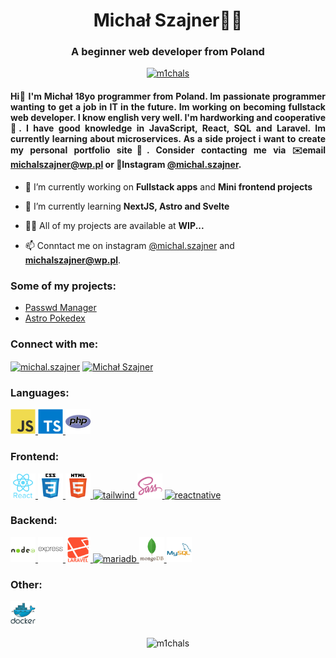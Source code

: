 <h1 align="center">Michał Szajner👨‍💻</h1>
<h3 align="center">A beginner web developer from Poland</h3>
<p align="center"> <a href="https://github.com/ryo-ma/github-profile-trophy/"><img src="https://github-profile-trophy.vercel.app/?username=m1chals&column=4&margin-w=15&margin-h=15&theme=onestar" alt="m1chals" /></a> </p>

<h4 align="justify">Hi👋 I'm Michał 18yo programmer from Poland. Im passionate programmer wanting to get a job in IT in the future. Im working on becoming fullstack web developer. I know english very well. I'm hardworking and cooperative💪. I have good knowledge in JavaScript, React, SQL and Laravel. Im currently learning about microservices. As a side project i want to create my personal portfolio site📂. Consider contacting me via ✉️email <a href="mailto:michalszajner@wp.pl">michalszajner@wp.pl</a> or 📸Instagram <a href="https://www.instagram.com/michal.szajner/">@michal.szajner</a>. </h4> 
  

- 🔭 I’m currently working on **Fullstack apps** and **Mini frontend projects**

- 🌱 I’m currently learning **NextJS, Astro and Svelte**

- 👨‍💻 All of my projects are available at **WIP...**

- 📫 Conntact me on instagram [@michal.szajner](https://www.instagram.com/michal.szajner/) and **michalszajner@wp.pl**.

<h3 align="left">Some of my projects:</h3>

- [Passwd Manager](https://passwd-manager.netlify.app/)
- [Astro Pokedex](https://astro-pokes.netlify.app/)


<h3 align="left">Connect with me:</h3>
<p align="left">
<a href="https://instagram.com/michal.szajner" target="_blank"><img align="center" src="https://raw.githubusercontent.com/rahuldkjain/github-profile-readme-generator/master/src/images/icons/Social/instagram.svg" alt="michal.szajner" height="30" width="40" /></a>
<a href="https://www.linkedin.com/in/micha%C5%82-szajner/" target="_blank"><img align="center" src="https://raw.githubusercontent.com/rahuldkjain/github-profile-readme-generator/master/src/images/icons/Social/linked-in-alt.svg" alt="Michał Szajner" height="30" width="40" /></a>
  
  
</p>

<h3 align="left">Languages:</h3>
<p align="left">
  <a href="https://developer.mozilla.org/en-US/docs/Web/JavaScript" target="_blank" rel="noreferrer"> <img src="https://raw.githubusercontent.com/devicons/devicon/master/icons/javascript/javascript-original.svg" alt="javascript" width="40" height="40"/> </a>
  <a href="https://www.typescriptlang.org/" target="_blank" rel="noreferrer"> <img src="https://raw.githubusercontent.com/devicons/devicon/master/icons/typescript/typescript-original.svg" alt="typescript" width="40" height="40"/> </a>
  <a href="https://www.php.net" target="_blank" rel="noreferrer"> <img src="https://raw.githubusercontent.com/devicons/devicon/master/icons/php/php-original.svg" alt="php" width="40" height="40"/> </a>
</p>
<h3 align="left">Frontend:</h3>
<p align="left">
  <a href="https://reactjs.org/" target="_blank" rel="noreferrer"> <img src="https://raw.githubusercontent.com/devicons/devicon/master/icons/react/react-original-wordmark.svg" alt="react" width="40" height="40"/> </a> 
  <a href="https://www.w3schools.com/css/" target="_blank" rel="noreferrer"> <img src="https://raw.githubusercontent.com/devicons/devicon/master/icons/css3/css3-original-wordmark.svg" alt="css3" width="40" height="40"/> </a>
  <a href="https://www.w3.org/html/" target="_blank" rel="noreferrer"> <img src="https://raw.githubusercontent.com/devicons/devicon/master/icons/html5/html5-original-wordmark.svg" alt="html5" width="40" height="40"/> </a>
  <a href="https://tailwindcss.com/" target="_blank" rel="noreferrer"> <img src="https://www.vectorlogo.zone/logos/tailwindcss/tailwindcss-icon.svg" alt="tailwind" width="40" height="40"/> </a>
  <a href="https://sass-lang.com" target="_blank" rel="noreferrer"> <img src="https://raw.githubusercontent.com/devicons/devicon/master/icons/sass/sass-original.svg" alt="sass" width="40" height="40"/> </a> 
  <a href="https://reactnative.dev/" target="_blank" rel="noreferrer"> <img src="https://www.datocms-assets.com/45470/1631026680-logo-react-native.png" alt="reactnative" width="60" height="40"/> </a>
</p>
<h3 align="left">Backend:</h3>
<a href="https://nodejs.org" target="_blank" rel="noreferrer"> <img src="https://raw.githubusercontent.com/devicons/devicon/master/icons/nodejs/nodejs-original-wordmark.svg" alt="nodejs" width="40" height="40"/> </a> 
<a href="https://expressjs.com" target="_blank" rel="noreferrer"> <img src="https://raw.githubusercontent.com/devicons/devicon/master/icons/express/express-original-wordmark.svg" alt="express" width="40" height="40"/> </a>
<a href="https://laravel.com/" target="_blank" rel="noreferrer"> <img src="https://raw.githubusercontent.com/devicons/devicon/master/icons/laravel/laravel-plain-wordmark.svg" alt="laravel" width="40" height="40"/> </a>
<a href="https://mariadb.org/" target="_blank" rel="noreferrer"> <img src="https://www.vectorlogo.zone/logos/mariadb/mariadb-icon.svg" alt="mariadb" width="40" height="40"/> </a> <a href="https://www.mongodb.com/" target="_blank" rel="noreferrer"> <img src="https://raw.githubusercontent.com/devicons/devicon/master/icons/mongodb/mongodb-original-wordmark.svg" alt="mongodb" width="40" height="40"/> </a> <a href="https://www.mysql.com/" target="_blank" rel="noreferrer"> <img src="https://raw.githubusercontent.com/devicons/devicon/master/icons/mysql/mysql-original-wordmark.svg" alt="mysql" width="40" height="40"/> </a>
<h3 align="left">Other:</h3>
<p align="left">  
  <a href="https://www.docker.com/" target="_blank" rel="noreferrer"> <img src="https://raw.githubusercontent.com/devicons/devicon/master/icons/docker/docker-original-wordmark.svg" alt="docker" width="40" height="40"/> </a>   
</p>

<p align="center"><img align="center" src="http://github-readme-streak-stats.herokuapp.com?user=m1chals&theme=dracula&date_format=j%20M%5B%20Y%5D" alt="m1chals" /></p>
